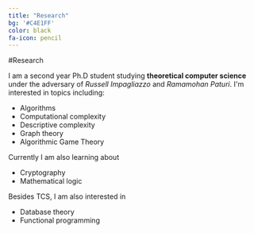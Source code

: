 ```yaml
---
title: "Research"
bg: '#C4E1FF'
color: black
fa-icon: pencil
---
```


#Research

I am a second year Ph.D student studying **theoretical computer science** under the adversary of *Russell Impagliazzo* and *Ramamohan Paturi*. I'm interested in topics including:

- Algorithms
- Computational complexity
- Descriptive complexity
- Graph theory
- Algorithmic Game Theory


Currently I am also learning about

- Cryptography
- Mathematical logic

Besides TCS, I am also interested in

- Database theory
- Functional programming